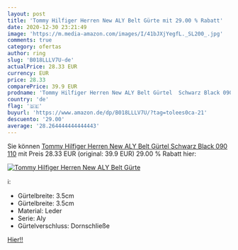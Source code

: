 ```yaml
---
layout: post
title: 'Tommy Hilfiger Herren New ALY Belt Gürte mit 29.00 % Rabatt'
date: 2020-12-30 23:21:49
image: 'https://m.media-amazon.com/images/I/41bJXjYegfL._SL200_.jpg'
comments: true
category: ofertas
author: ring
slug: 'B018LLLV7U-de'
actualPrice: 28.33 EUR
currency: EUR
price: 28.33
comparePrice: 39.9 EUR
prodname: 'Tommy Hilfiger Herren New ALY Belt Gürtel  Schwarz Black 090   110'
country: 'de'
flag: '🇩🇪'
buyurl: 'https://www.amazon.de/dp/B018LLLV7U/?tag=tolees0ca-21'
descuento: '29.00'
average: '28.264444444444443'
---
```


Sie können [Tommy Hilfiger Herren New ALY Belt Gürtel  Schwarz Black 090   110](https://www.amazon.de/dp/B018LLLV7U/?tag=tolees0ca-21) mit Preis 28.33 EUR (original: 39.9 EUR) 29.00 % Rabatt hier:

[![Tommy Hilfiger Herren New ALY Belt Gürte](https://m.media-amazon.com/images/I/41bJXjYegfL._SL200_.jpg)](https://www.amazon.de/dp/B018LLLV7U/?tag=tolees0ca-21)

ℹ️:

- Gürtelbreite: 3.5cm
- Gürtelbreite: 3.5cm
- Material: Leder
- Serie: Aly
- Gürtelverschluss: Dornschließe

[Hier!!](https://www.amazon.de/dp/B018LLLV7U/?tag=tolees0ca-21)
